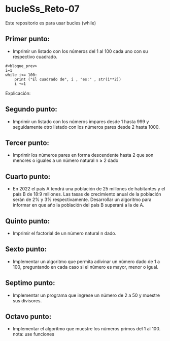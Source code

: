 # bucleSs_Reto-07
Este repositorio es para usar bucles (while)

## Primer punto:

- Imprimir un listado con los números del 1 al 100 cada uno con su respectivo cuadrado.

```
#<bloque_prev>
i=1
while i<= 100:
    print ("El cuadrado de", i , "es:" , str(i**2))
    i +=1
```

Explicación: 
## Segundo punto:

- Imprimir un listado con los números impares desde 1 hasta 999 y seguidamente otro listado con los números pares desde 2 hasta 1000.

## Tercer punto:

- Imprimir los números pares en forma descendente hasta 2 que son menores o iguales a un número natural n ≥ 2 dado

## Cuarto punto:

- En 2022 el país A tendrá una población de 25 millones de habitantes y el país B de 18:9 millones. Las tasas de crecimiento anual de la población serán de 2% y 3% respectivamente. Desarrollar un algoritmo para informar en que año la población del país B superará a la de A.

## Quinto punto:

- Imprimir el factorial de un número natural n dado.

## Sexto punto:

- Implementar un algoritmo que permita adivinar un número dado de 1 a 100, preguntando en cada caso si el número es mayor, menor o igual.

## Septimo punto:

- Implementar un programa que ingrese un número de 2 a 50 y muestre sus divisores.

## Octavo punto:

- Implementar el algoritmo que muestre los números primos del 1 al 100. nota: use funciones
